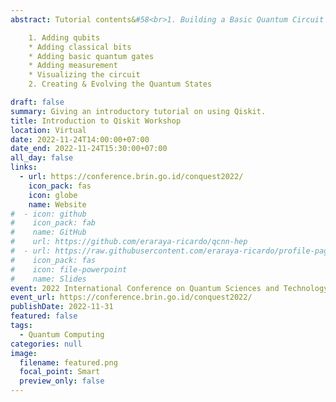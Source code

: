 ```yaml
---
abstract: Tutorial contents&#58<br>1. Building a Basic Quantum Circuit

    1. Adding qubits
    * Adding classical bits
    * Adding basic quantum gates
    * Adding measurement
    * Visualizing the circuit
    2. Creating & Evolving the Quantum States

draft: false
summary: Giving an introductory tutorial on using Qiskit.
title: Introduction to Qiskit Workshop
location: Virtual
date: 2022-11-24T14:00:00+07:00
date_end: 2022-11-24T15:30:00+07:00
all_day: false
links:
  - url: https://conference.brin.go.id/conquest2022/
    icon_pack: fas
    icon: globe
    name: Website
#  - icon: github
#    icon_pack: fab
#    name: GitHub
#    url: https://github.com/eraraya-ricardo/qcnn-hep
#  - url: https://raw.githubusercontent.com/eraraya-ricardo/profile-page/master/content/event/mcqst-student-conference/MCQST%20Student%20Conference%20Presentation.pdf
#    icon_pack: fas
#    icon: file-powerpoint
#    name: Slides
event: 2022 International Conference on Quantum Sciences and Technology (ConQuest 2022)
event_url: https://conference.brin.go.id/conquest2022/
publishDate: 2022-11-31
featured: false
tags:
  - Quantum Computing
categories: null
image:
  filename: featured.png
  focal_point: Smart
  preview_only: false
---
```

